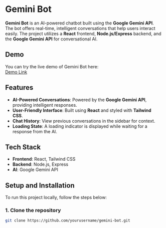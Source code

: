 # Gemini Bot

**Gemini Bot** is an AI-powered chatbot built using the **Google Gemini API**. The bot offers real-time, intelligent conversations that help users interact easily. The project utilizes a **React** frontend, **Node.js/Express** backend, and the **Google Gemini API** for conversational AI.

## Demo

You can try the live demo of Gemini Bot here:  
[Demo Link]()


## Features

- **AI-Powered Conversations**: Powered by the **Google Gemini API**, providing intelligent responses.
- **User-Friendly Interface**: Built using **React** and styled with **Tailwind CSS**.
- **Chat History**: View previous conversations in the sidebar for context.
- **Loading State**: A loading indicator is displayed while waiting for a response from the AI.

## Tech Stack

- **Frontend**: React, Tailwind CSS
- **Backend**: Node.js, Express
- **AI**: Google Gemini API

## Setup and Installation

To run this project locally, follow the steps below:

### 1. Clone the repository
```bash
git clone https://github.com/yourusername/gemini-bot.git
```

